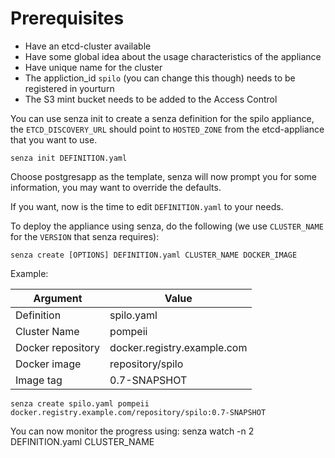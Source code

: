 Prerequisites
=============

* Have an etcd-cluster available
* Have some global idea about the usage characteristics of the appliance
* Have unique name for the cluster
* The appliction\_id `spilo` (you can change this though) needs to be registered in yourturn
* The S3 mint bucket needs to be added to the Access Control

You can use senza init to create a senza definition for the spilo appliance,
the `ETCD_DISCOVERY_URL` should point to `HOSTED_ZONE` from the etcd-appliance that you want to use.

	senza init DEFINITION.yaml

Choose postgresapp as the template, senza will now prompt you for some information, you may want to override the defaults.

If you want, now is the time to edit `DEFINITION.yaml` to your needs.

To deploy the appliance using senza, do the following (we use `CLUSTER_NAME` for the `VERSION` that senza requires):

	senza create [OPTIONS] DEFINITION.yaml CLUSTER_NAME DOCKER_IMAGE

Example:

Argument   		   | Value
-------------------|-------
Definition		   | spilo.yaml
Cluster Name	   | pompeii
Docker repository  | docker.registry.example.com
Docker image       | repository/spilo
Image tag          | 0.7-SNAPSHOT

	senza create spilo.yaml pompeii docker.registry.example.com/repository/spilo:0.7-SNAPSHOT

You can now monitor the progress using:
	senza watch -n 2 DEFINITION.yaml CLUSTER_NAME
